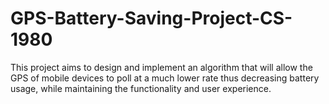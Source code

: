 # GPS-Battery-Saving-Project-CS-1980
This project aims to design and implement an algorithm that will allow the GPS of mobile devices to poll at a much lower rate thus decreasing battery usage, while maintaining the functionality and user experience.
